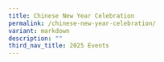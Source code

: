 ```yaml
---
title: Chinese New Year Celebration
permalink: /chinese-new-year-celebration/
variant: markdown
description: ""
third_nav_title: 2025 Events
---
```

